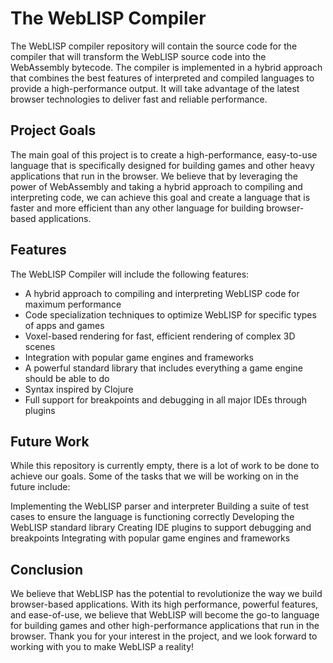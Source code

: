 # The WebLISP Compiler
The WebLISP compiler repository will contain the source code for the compiler that will transform the WebLISP source code into the WebAssembly bytecode. The compiler is implemented in a hybrid approach that combines the best features of interpreted and compiled languages to provide a high-performance output. It will take advantage of the latest browser technologies to deliver fast and reliable performance.

## Project Goals
The main goal of this project is to create a high-performance, easy-to-use language that is specifically designed for building games and other heavy applications that run in the browser. We believe that by leveraging the power of WebAssembly and taking a hybrid approach to compiling and interpreting code, we can achieve this goal and create a language that is faster and more efficient than any other language for building browser-based applications.

## Features
The WebLISP Compiler will include the following features:
- A hybrid approach to compiling and interpreting WebLISP code for maximum performance
- Code specialization techniques to optimize WebLISP for specific types of apps and games
- Voxel-based rendering for fast, efficient rendering of complex 3D scenes
- Integration with popular game engines and frameworks
- A powerful standard library that includes everything a game engine should be able to do
- Syntax inspired by Clojure
- Full support for breakpoints and debugging in all major IDEs through plugins

## Future Work
While this repository is currently empty, there is a lot of work to be done to achieve our goals. Some of the tasks that we will be working on in the future include:

Implementing the WebLISP parser and interpreter
Building a suite of test cases to ensure the language is functioning correctly
Developing the WebLISP standard library
Creating IDE plugins to support debugging and breakpoints
Integrating with popular game engines and frameworks

## Conclusion
We believe that WebLISP has the potential to revolutionize the way we build browser-based applications. With its high performance, powerful features, and ease-of-use, we believe that WebLISP will become the go-to language for building games and other high-performance applications that run in the browser. Thank you for your interest in the project, and we look forward to working with you to make WebLISP a reality!
